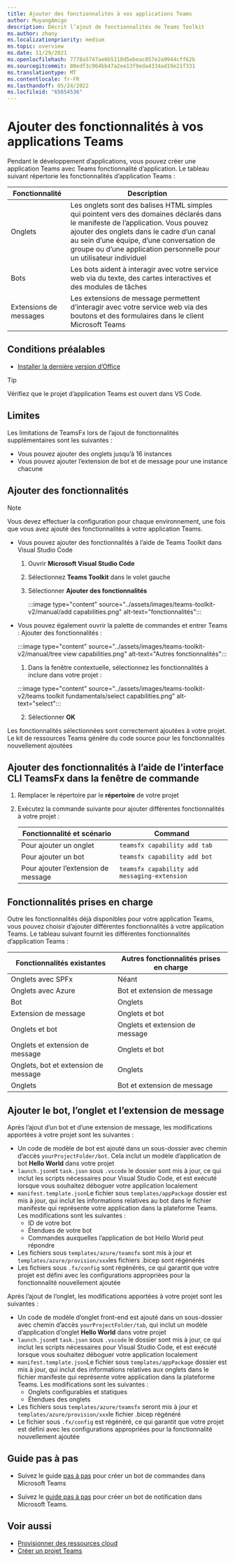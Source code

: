 ```yaml
---
title: Ajouter des fonctionnalités à vos applications Teams
author: MuyangAmigo
description: Décrit l’ajout de fonctionnalités de Teams Toolkit
ms.author: zhany
ms.localizationpriority: medium
ms.topic: overview
ms.date: 11/29/2021
ms.openlocfilehash: 7778a5747ae6b5118d5ebeac857e2a9944cff62b
ms.sourcegitcommit: 80edf3c964bb47a2ee13f9eda4334ad19e21f331
ms.translationtype: MT
ms.contentlocale: fr-FR
ms.lasthandoff: 05/24/2022
ms.locfileid: "65654536"
---
```

# <a name="add-capabilities-to-your-teams-apps"></a>Ajouter des fonctionnalités à vos applications Teams

Pendant le développement d’applications, vous pouvez créer une application Teams avec Teams fonctionnalité d’application. Le tableau suivant répertorie les fonctionnalités d’application Teams :

|**Fonctionnalité**|**Description**|
|--------|-------------|
| Onglets |  Les onglets sont des balises HTML simples qui pointent vers des domaines déclarés dans le manifeste de l’application. Vous pouvez ajouter des onglets dans le cadre d’un canal au sein d’une équipe, d’une conversation de groupe ou d’une application personnelle pour un utilisateur individuel|
| Bots |  Les bots aident à interagir avec votre service web via du texte, des cartes interactives et des modules de tâches|
| Extensions de messages | Les extensions de message permettent d’interagir avec votre service web via des boutons et des formulaires dans le client Microsoft Teams|

## <a name="prerequisite"></a>Conditions préalables

* [Installer la dernière version d’Office](https://marketplace.visualstudio.com/items?itemName=TeamsDevApp.ms-teams-vscode-extension)

> [!TIP]
> Vérifiez que le projet d’application Teams est ouvert dans VS Code.

## <a name="limitations"></a>Limites

Les limitations de TeamsFx lors de l’ajout de fonctionnalités supplémentaires sont les suivantes :

* Vous pouvez ajouter des onglets jusqu’à 16 instances
* Vous pouvez ajouter l’extension de bot et de message pour une instance chacune

## <a name="add-capabilities"></a>Ajouter des fonctionnalités

> [!Note]
> Vous devez effectuer la configuration pour chaque environnement, une fois que vous avez ajouté des fonctionnalités à votre application Teams.
* Vous pouvez ajouter des fonctionnalités à l’aide de Teams Toolkit dans Visual Studio Code

    1. Ouvrir **Microsoft Visual Studio Code**
    1. Sélectionnez **Teams Toolkit** dans le volet gauche
    1. Sélectionner **Ajouter des fonctionnalités**

        :::image type="content" source="../assets/images/teams-toolkit-v2/manual/add capabilities.png" alt-text="fonctionnalités":::

*   Vous pouvez également ouvrir la palette de commandes et entrer Teams : Ajouter des fonctionnalités :

    :::image type="content" source="../assets/images/teams-toolkit-v2/manual/tree view capabilities.png" alt-text="Autres fonctionnalités":::


    1. Dans la fenêtre contextuelle, sélectionnez les fonctionnalités à inclure dans votre projet :

    :::image type="content" source="../assets/images/teams-toolkit-v2/teams toolkit fundamentals/select capabilities.png" alt-text="select":::

    2. Sélectionner **OK**

Les fonctionnalités sélectionnées sont correctement ajoutées à votre projet. Le kit de ressources Teams génère du code source pour les fonctionnalités nouvellement ajoutées

## <a name="add-capabilities-using-teamsfx-cli-in-command-window"></a>Ajouter des fonctionnalités à l’aide de l’interface CLI TeamsFx dans la fenêtre de commande

1. Remplacer le répertoire par le **répertoire** de votre projet
1. Exécutez la commande suivante pour ajouter différentes fonctionnalités à votre projet :

   |Fonctionnalité et scénario| Command|
   |-----------------------|----------|
   |Pour ajouter un onglet|`teamsfx capability add tab`|
   |Pour ajouter un bot|`teamsfx capability add bot`|
   |Pour ajouter l’extension de message|`teamsfx capability add messaging-extension`|

## <a name="supported-capabilities"></a>Fonctionnalités prises en charge

Outre les fonctionnalités déjà disponibles pour votre application Teams, vous pouvez choisir d’ajouter différentes fonctionnalités à votre application Teams. Le tableau suivant fournit les différentes fonctionnalités d’application Teams :

|Fonctionnalités existantes|Autres fonctionnalités prises en charge|
|--------------------|--------------------|
|Onglets avec SPFx|Néant|
|Onglets avec Azure|Bot et extension de message|
|Bot|Onglets|
|Extension de message|Onglets et bot|
|Onglets et bot|Onglets et extension de message|
|Onglets et extension de message|Onglets et bot|
|Onglets, bot et extension de message|Onglets|
|Onglets |Bot et extension de message|

## <a name="add-bot-tab-and-message-extension"></a>Ajouter le bot, l’onglet et l’extension de message

Après l’ajout d’un bot et d’une extension de message, les modifications apportées à votre projet sont les suivantes :

* Un code de modèle de bot est ajouté dans un sous-dossier avec chemin d’accès `yourProjectFolder/bot`. Cela inclut un modèle d’application de bot **Hello World** dans votre projet
* `launch.json`et `task.json` sous `.vscode` le dossier sont mis à jour, ce qui inclut les scripts nécessaires pour Visual Studio Code, et est exécuté lorsque vous souhaitez déboguer votre application localement
* `manifest.template.json`Le fichier sous `templates/appPackage` dossier est mis à jour, qui inclut les informations relatives au bot dans le fichier manifeste qui représente votre application dans la plateforme Teams. Les modifications sont les suivantes :
  * ID de votre bot
  * Étendues de votre bot
  * Commandes auxquelles l’application de bot Hello World peut répondre
* Les fichiers sous `templates/azure/teamsfx` sont mis à jour et `templates/azure/provision/xxx`les fichiers .bicep sont régénérés
* Les fichiers sous `.fx/config` sont régénérés, ce qui garantit que votre projet est défini avec les configurations appropriées pour la fonctionnalité nouvellement ajoutée

Après l’ajout de l’onglet, les modifications apportées à votre projet sont les suivantes :

* Un code de modèle d’onglet front-end est ajouté dans un sous-dossier avec chemin d’accès `yourProjectFolder/tab`, qui inclut un modèle d’application d’onglet **Hello World** dans votre projet
* `launch.json`et `task.json` sous `.vscode` le dossier sont mis à jour, ce qui inclut les scripts nécessaires pour Visual Studio Code, et est exécuté lorsque vous souhaitez déboguer votre application localement
* `manifest.template.json`Le fichier sous `templates/appPackage` dossier est mis à jour, qui inclut des informations relatives aux onglets dans le fichier manifeste qui représente votre application dans la plateforme Teams. Les modifications sont les suivantes :
  * Onglets configurables et statiques
  * Étendues des onglets
* Les fichiers sous `templates/azure/teamsfx` seront mis à jour et `templates/azure/provision/xxx`le fichier .bicep régénéré
* Le fichier sous `.fx/config` est régénéré, ce qui garantit que votre projet est défini avec les configurations appropriées pour la fonctionnalité nouvellement ajoutée

## <a name="step-by-step-guide"></a>Guide pas à pas

* Suivez le guide [pas à pas](../sbs-gs-commandbot.yml) pour créer un bot de commandes dans Microsoft Teams

* Suivez le [guide pas à pas](../sbs-gs-notificationbot.yml) pour créer un bot de notification dans Microsoft Teams.

## <a name="see-also"></a>Voir aussi

* [Provisionner des ressources cloud](provision.md)
* [Créer un projet Teams](create-new-project.md)

